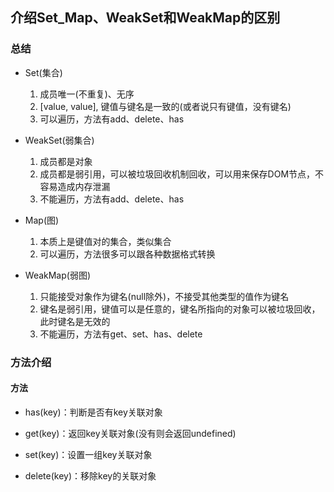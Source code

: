 ## 介绍Set_Map、WeakSet和WeakMap的区别

### 总结
- Set(集合)
   1. 成员唯一(不重复)、无序
   2. [value, value], 键值与键名是一致的(或者说只有键值，没有键名)
   3. 可以遍历，方法有add、delete、has

- WeakSet(弱集合)
   1. 成员都是对象
   2. 成员都是弱引用，可以被垃圾回收机制回收，可以用来保存DOM节点，不容易造成内存泄漏
   3. 不能遍历，方法有add、delete、has

- Map(图)
   1. 本质上是键值对的集合，类似集合
   2. 可以遍历，方法很多可以跟各种数据格式转换

- WeakMap(弱图)
   1. 只能接受对象作为键名(null除外)，不接受其他类型的值作为键名
   2. 键名是弱引用，键值可以是任意的，键名所指向的对象可以被垃圾回收，此时键名是无效的
   3. 不能遍历，方法有get、set、has、delete

### 方法介绍
#### 方法

- has(key)：判断是否有key关联对象

- get(key)：返回key关联对象(没有则会返回undefined)

- set(key)：设置一组key关联对象

- delete(key)：移除key的关联对象